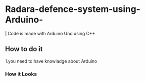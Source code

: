 # Radara-defence-system-using-Arduino-
| Code is made with Arduino Uno using C++  

## How to do it
1.you need to have knowladge about Arduino 


### How it Looks


